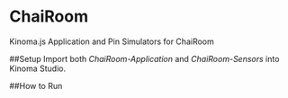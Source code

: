 # ChaiRoom
Kinoma.js Application and Pin Simulators for ChaiRoom

##Setup
Import both *ChaiRoom-Application* and *ChaiRoom-Sensors* into Kinoma Studio. 

##How to Run
